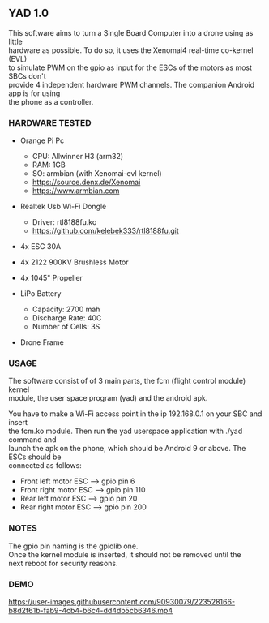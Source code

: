 ## YAD 1.0

This software aims to turn a Single Board Computer into a drone using as little  
hardware as possible. To do so, it uses the Xenomai4 real-time co-kernel (EVL)  
to simulate PWM on the gpio as input for the ESCs of the motors as most SBCs don't  
provide 4 independent hardware PWM channels. The companion Android app is for using  
the phone as a controller.    

### HARDWARE TESTED

- Orange Pi Pc
    - CPU: Allwinner H3 (arm32)
    - RAM: 1GB
    - SO: armbian (with Xenomai-evl kernel)
    - https://source.denx.de/Xenomai
    - https://www.armbian.com
    
- Realtek Usb Wi-Fi Dongle
    - Driver: rtl8188fu.ko
    - https://github.com/kelebek333/rtl8188fu.git
    
- 4x ESC 30A  

- 4x 2122 900KV Brushless Motor  

- 4x 1045" Propeller  

- LiPo Battery
    - Capacity: 2700 mah
    - Discharge Rate: 40C
    - Number of Cells: 3S
    
- Drone Frame

### USAGE

The software consist of of 3 main parts, the fcm (flight control module) kernel  
module, the user space program (yad) and the android apk.  

You have to make a Wi-Fi access point in the ip 192.168.0.1 on your SBC and insert  
the fcm.ko module. Then run the yad userspace application with ./yad command and  
launch the apk on the phone, which should be Android 9 or above. The ESCs should be  
connected as follows:  

- Front left motor ESC --> gpio pin 6
- Front right motor ESC --> gpio pin 110
- Rear left motor ESC --> gpio pin 20
- Rear right motor ESC --> gpio pin 200

### NOTES

The gpio pin naming is the gpiolib one.  
Once the kernel module is inserted, it should not be removed until the  
next reboot for security reasons.

### DEMO

https://user-images.githubusercontent.com/90930079/223528166-b8d2f61b-fab9-4cb4-b6c4-dd4db5cb6346.mp4
